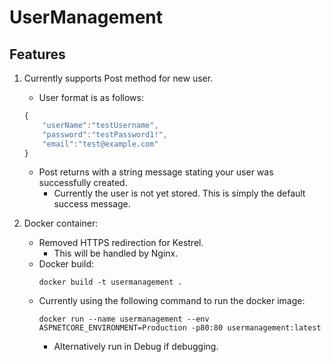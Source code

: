 # UserManagement

## Features
1. Currently supports Post method for new user.
    - User format is as follows:
    ```javascript
    {
        "userName":"testUsername",
        "password":"testPassword1!",
        "email":"test@example.com"
    }
    ```
    - Post returns with a string message stating your user was successfully created.
        - Currently the user is not yet stored. This is simply the default success message.

2. Docker container:
    - Removed HTTPS redirection for Kestrel.
        - This will be handled by Nginx.
    - Docker build:
        ```
        docker build -t usermanagement .
        ```
    - Currently using the following command to run the docker image:
        ```
        docker run --name usermanagement --env ASPNETCORE_ENVIRONMENT=Production -p80:80 usermanagement:latest
        ```
        - Alternatively run in Debug if debugging.
